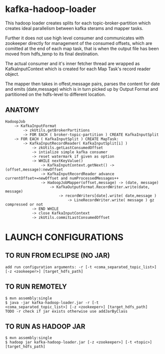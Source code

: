 kafka-hadoop-loader
=====================

This hadoop loader creates splits for each topic-broker-partition which creates
ideal parallelism between kafka sterams and mapper tasks.

Further it does not use high level consumer and communicates with zookeeper directly
for management of the consumed offsets, which are comitted at the end of each map task,
that is when the output file has been moved from hdfs_temp to its final destination. 

The actual consumer and it's inner fetcher thread are wrapped as KafkaInputContext which
is created for each Map Task's record reader object.

The mapper then takes in offest,message pairs, parses the content for date and emits (date,message)
which is in turn picked up by Output Format and partitioned on the hdfs-level to different location.


ANATOMY
-------

    HadoopJob
        -> KafkaInputFormat
            -> zkUtils.getBrokerPartitions 
            -> FOR EACH ( broker-topic-partition ) CREATE KafkaInputSplit
        -> FOR EACH ( KafkaInputSplit ) CREATE MapTask:
            -> KafkaInputRecordReader( KafkaInputSplit[i] )
                -> zkUtils.getLastConsumedOffset
                -> intialize simple kafka consumer
                -> reset watermark if given as option
                -> WHILE nextKeyValue()
                    -> KafkaInputContext.getNext() -> (offset,message):newOffset
                    -> KafkaInputRecordReader advance currentOffset+=newOffset and numProcessedMessages++
                    -> HadoopJobMapper(offset,message) -> (date, message)
                        -> KafkaOutputFormat.RecordWriter.write(date, message)
                            -> recordWriters[date].write( date,message )
                                -> LineRecordWriter.write( message ) gz compressed or not
                -> END WHILE
                -> close KafkaInputContext
                -> zkUtils.commitLastConsumedOffset


LAUNCH CONFIGURATIONS
=====================

TO RUN FROM ECLIPSE (NO JAR)
----------------------------
    add run configuration arguments: -r [-t <coma_separated_topic_list>] [-z <zookeeper>] [target_hdfs_path]


TO RUN REMOTELY
---------------
    $ mvn assembly:single
    $ java -jar kafka-hadoop-loader.jar -r [-t <coma_separated_topic_list>] [-z <zookeeper>] [target_hdfs_path]
    TODO -r check if jar exists otherwise use addJarByClass


TO RUN AS HADOOP JAR
--------------------
    $ mvn assembly:single
    $ hadoop jar kafka-hadoop-loader.jar [-z <zookeeper>] [-t <topic>] [target_hdfs_path]






